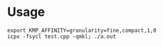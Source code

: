 # Usage
```
export KMP_AFFINITY=granularity=fine,compact,1,0
icpx -fsycl test.cpp -qmkl; ./a.out
```
